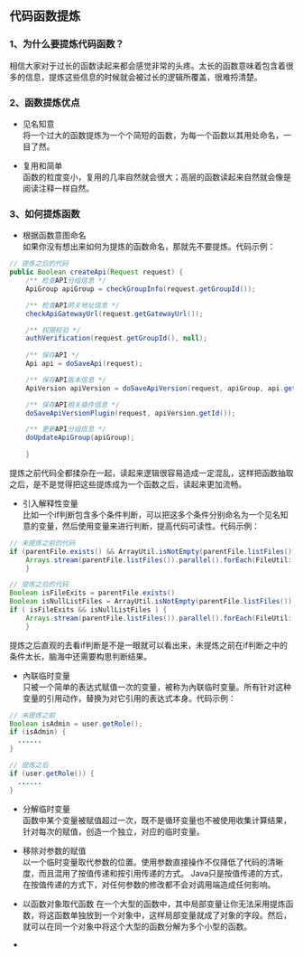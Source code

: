## 代码函数提炼
### 1、为什么要提炼代码函数？
相信大家对于过长的函数读起来都会感觉非常的头疼。太长的函数意味着包含着很多的信息，提炼这些信息的时候就会被过长的逻辑所覆盖，很难捋清楚。

### 2、函数提炼优点

- 见名知意  
将一个过大的函数提炼为一个个简短的函数，为每一个函数以其用处命名，一目了然。

- 复用和简单  
函数的粒度变小，复用的几率自然就会很大；高层的函数读起来自然就会像是阅读注释一样自然。

### 3、如何提炼函数

- 根据函数意图命名  
如果你没有想出来如何为提炼的函数命名，那就先不要提炼。代码示例：
```java
// 提炼之后的代码
public Boolean createApi(Request request) {
    /** 检查API分组信息 */
    ApiGroup apiGroup = checkGroupInfo(request.getGroupId());

    /** 检查API网关地址信息 */
    checkApiGatewayUrl(request.getGatewayUrl());

    /** 权限校验 */
    authVerification(request.getGroupId(), null);
    
    /** 保存API */
    Api api = doSaveApi(request);

    /** 保存API版本信息 */
    ApiVersion apiVersion = doSaveApiVersion(request, apiGroup, api.getId());

    /** 保存API相关插件信息 */
    doSaveApiVersionPlugin(request, apiVersion.getId());

    /** 更新API分组信息 */
    doUpdateApiGroup(apiGroup);
    
    }
```  
 
提炼之前代码全都揉杂在一起，读起来逻辑很容易造成一定混乱，这样把函数抽取之后，是不是觉得把这些提炼成为一个函数之后，读起来更加流畅。 
- 引入解释性变量  
比如一个if判断包含多个条件判断，可以把这多个条件分别命名为一个见名知意的变量，然后使用变量来进行判断，提高代码可读性。代码示例：  
```java
// 未提炼之前的代码
if (parentFile.exists() && ArrayUtil.isNotEmpty(parentFile.listFiles())) {
    Arrays.stream(parentFile.listFiles()).parallel().forEach(FileUtil::del);
    }
```  
```java
// 提炼之后的代码
Boolean isFileExits = parentFile.exists()
Boolean isNullListFiles = ArrayUtil.isNotEmpty(parentFile.listFiles())
if ( isFileExits && isNullListFiles ) {
    Arrays.stream(parentFile.listFiles()).parallel().forEach(FileUtil::del);
    }
``` 
  
提炼之后直观的去看if判断是不是一眼就可以看出来，未提炼之前在if判断之中的条件太长，脑海中还需要构思判断结果。  
- 內联临时变量  
只被一个简单的表达式赋值一次的变量，被称为內联临时变量。所有针对这种变量的引用动作，替换为对它引用的表达式本身。代码示例：

```java
// 未提炼之前
Boolean isAdmin = user.getRole();
if (isAdmin) {
  ......
}
```  

```java
// 提炼之后
if (user.getRole()) {
  ......
}
``` 
  
- 分解临时变量  
函数中某个变量被赋值超过一次，既不是循环变量也不被使用收集计算结果，针对每次的赋值，创造一个独立，对应的临时变量。    
  
- 移除对参数的赋值  
以一个临时变量取代参数的位置。使用参数直接操作不仅降低了代码的清晰度，而且混用了按值传递和按引用传递的方式。
Java只是按值传递的方式，在按值传递的方式下，对任何参数的修改都不会对调用端造成任何影响。
  
- 以函数对象取代函数
在一个大型的函数中，其中局部变量让你无法采用提炼函数，将这函数单独放到一个对象中，这样局部变量就成了对象的字段。然后，就可以在同一个对象中将这个大型的函数分解为多个小型的函数。
  
- 


